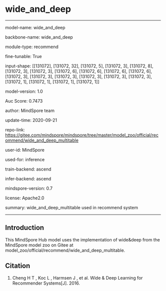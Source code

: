 # wide_and_deep

---

model-name: wide_and_deep

backbone-name: wide_and_deep

module-type: recommend

fine-tunable: True

input-shape: [[131072], [131072, 32], [131072, 5], [131072, 3], [131072, 8], [131072, 3],
[131072, 3], [131072, 6], [131072, 6], [131072, 6], [131072, 6], [131072, 3], [131072, 3],
[131072, 3], [131072, 3], [131072, 3], [131072, 3], [131072, 1], [131072, 1], [131072, 1],
[131072, 1]]

model-version: 1.0

Auc Score: 0.7473

author: MindSpore team

update-time: 2020-09-21

repo-link: <https://gitee.com/mindspore/mindspore/tree/master/model_zoo/official/recommend/wide_and_deep_multitable>

user-id: MindSpore

used-for: inference

train-backend: ascend

infer-backend: ascend

mindspore-version: 0.7

license: Apache2.0

summary: wide_and_deep_multitable used in recommend system

---

## Introduction

This MindSpore Hub model uses the implementation of wide&deep from the MindSpore model zoo on Gitee at model_zoo/official/recommend/wide_and_deep_multitable.

## Citation

1. Cheng H T , Koc L , Harmsen J , et al. Wide & Deep Learning for Recommender Systems[J]. 2016.

